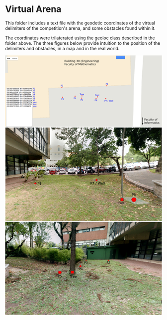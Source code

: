 # Virtual Arena

This folder includes a text file with the geodetic coordinates of the virtual delimiters of the competition's arena, and some obstacles found within it.

The coordinates were trilaterated using the geoloc class described in the folder above. The three figures below provide intuition to the position of the delimiters and obstacles, in a map and in the real world.

![](virtual_arena.png)
![](virtual_arena_world_1.png)
![](virtual_arena_world_2.png)